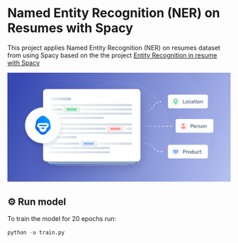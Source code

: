 # Named Entity Recognition (NER) on Resumes with Spacy

This project applies Named Entity Recognition (NER) on resumes dataset from using Spacy based on the the project [Entity Recognition in resume with Spacy](https://github.com/DataTurks-Engg/Entity-Recognition-In-Resumes-SpaCy)

![](images/NER.png)

## ⚙️ Run model

To train the model for 20 epochs run:

``` python
python -u train.py
```
